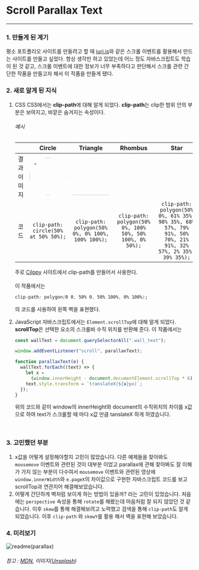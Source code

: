 # Scroll Parallax Text

---

### 1. 만들게 된 계기

평소 포트폴리오 사이트를 만들려고 할 때 [iuri.is](https://iuri.is)와 같은 스크롤 이벤트를 활용해서 만드는 사이트를 만들고 싶었다. 항상 생각만 하고 있었는데 어느 정도 자바스크립트도 학습이 된 것 같고, 스크롤 이벤트에 대한 정보가 너무 부족하다고 판단해서 스크롤 관련 간단한 작품을 만들고자 해서 이 작품을 만들게 됐다.
<br/>

### 2. 새로 알게 된 지식

1.  CSS
    CSS에서는 **clip-path**에 대해 알게 되었다. **clip-path**는 clip한 범위 안의 부분은 보여지고, 바깥은 숨겨지는 속성이다.

    ###### 예시

    |             |                                                                                                                               Circle                                                                                                                                |                                                                                                                                     Triangle                                                                                                                                     |                                                                                                                                         Rhombus                                                                                                                                          |                                                                                                                                                                     Star                                                                                                                                                                     |
    | :---------: | :-----------------------------------------------------------------------------------------------------------------------------------------------------------------------------------------------------------------------------------------------------------------: | :------------------------------------------------------------------------------------------------------------------------------------------------------------------------------------------------------------------------------------------------------------------------------: | :--------------------------------------------------------------------------------------------------------------------------------------------------------------------------------------------------------------------------------------------------------------------------------------: | :------------------------------------------------------------------------------------------------------------------------------------------------------------------------------------------------------------------------------------------------------------------------------------------------------------------------------------------: |
    | 결과 이미지 | <img src="https://images.unsplash.com/photo-1636321667799-ddf30b3e1261?ixid=MnwxMjA3fDB8MHxlZGl0b3JpYWwtZmVlZHwxNzV8fHxlbnwwfHx8fA%3D%3D&ixlib=rb-1.2.1&auto=format&fit=crop&w=800&q=60" width="100px" height ="100px" style ="clip-path: circle(50% at 50% 50%);"> | <img src="https://images.unsplash.com/photo-1636321667799-ddf30b3e1261?ixid=MnwxMjA3fDB8MHxlZGl0b3JpYWwtZmVlZHwxNzV8fHxlbnwwfHx8fA%3D%3D&ixlib=rb-1.2.1&auto=format&fit=crop&w=800&q=60" width="100px" height ="100px" style ="clip-path: polygon(50% 0%, 0% 100%, 100% 100%);"> | <img src="https://images.unsplash.com/photo-1636321667799-ddf30b3e1261?ixid=MnwxMjA3fDB8MHxlZGl0b3JpYWwtZmVlZHwxNzV8fHxlbnwwfHx8fA%3D%3D&ixlib=rb-1.2.1&auto=format&fit=crop&w=800&q=60" width="100px" height ="100px" style ="clip-path: polygon(50% 0%, 100% 50%, 50% 100%, 0% 50%);"> | <img src="https://images.unsplash.com/photo-1636321667799-ddf30b3e1261?ixid=MnwxMjA3fDB8MHxlZGl0b3JpYWwtZmVlZHwxNzV8fHxlbnwwfHx8fA%3D%3D&ixlib=rb-1.2.1&auto=format&fit=crop&w=800&q=60" width="100px" height ="100px" style ="clip-path: polygon(50% 0%, 61% 35%, 98% 35%, 68% 57%, 79% 91%, 50% 70%, 21% 91%, 32% 57%, 2% 35%, 39% 35%);"> |
    |    코드     |                                                                                                                `clip-path: circle(50% at 50% 50%);`                                                                                                                 |                                                                                                                `clip-path: polygon(50% 0%, 0% 100%, 100% 100%);`                                                                                                                 |                                                                                                                `clip-path: polygon(50% 0%, 100% 50%, 50% 100%, 0% 50%);`                                                                                                                 |                                                                                                                `clip-path: polygon(50% 0%, 61% 35%, 98% 35%, 68% 57%, 79% 91%, 50% 70%, 21% 91%, 32% 57%, 2% 35%, 39% 35%);`                                                                                                                 |

    주로 [Cilppy](https://bennettfeely.com/clippy/) 사이트에서 clip-path를 만들어서 사용한다.  
     <br/> 이 작품에서는

    ```css
    clip-path: polygon(0 0, 50% 0, 50% 100%, 0% 100%);
    ```

    의 코드를 사용하여 왼쪽 벽을 표현했다.
    <br/>

2.  JavaScript
    자바스크립트에서는 `Element.scrollTop`에 대해 알게 되었다. **scrollTop**은 선택한 요소의 스크롤바 수직 위치를 반환해 준다.
    이 작품에서는

    ```javascript
    const wallText = document.querySelectorAll(".wall_text");

    window.addEventListener("scroll", parallaxText);

    function parallaxText(e) {
      wallText.forEach((text) => {
        let x =
          (window.innerHeight - document.documentElement.scrollTop * 6) / 2;
        text.style.transform = `translateX(${x}px)`;
      });
    }
    ```

    위의 코드와 같이 window의 innerHeight와 document의 수직위치의 차이를 x값으로 하여 text가 스크롤할 때 마다 x값 만큼 tanslateX 하게 하였습니다.

<br/>

### 3. 고민했던 부분

1. x값을 어떻게 설정해야할지 고민이 많았습니다.
   다른 예제들을 찾아봐도 `mousemove` 이벤트와 관련된 것이 대부분 이었고 parallax에 관해 찾아봐도 잘 이해가 가지 않는 부분이 다수여서 `mousemove` 이벤트와 관련된 영상에 `window.innerWidth`와 `e.pageX`의 차이값으로 구현한 자바스크립트 코드를 보고 scrollTop과 연관지어 해결해보았습니다.
   <br/>
2. 어떻게 간단하게 벽처럼 보이게 하는 방법이 있을까? 라는 고민이 있었습니다.
   처음에는 `perspective` 속성을 통해 `rotate`를 해봤는데 마음처럼 잘 되지 않았던 것 같습니다. 이후 `skew`를 통해 해결해보려고 노력했고 검색을 통해 `clip-path`도 알게 되었습니다. 이후 `clip-path` 와 `skewY`를 활용 해서 벽을 표현해 보았습니다.
   <br/>

### 4. 미리보기

![readme(parallax)](https://user-images.githubusercontent.com/84027644/141111081-ce5db24c-05a7-4490-8285-2e8f9d2d6052.gif)

###### 참고 : [MDN](https://developer.mozilla.org), 이미지([Unsplash](https://unsplash.com/))
